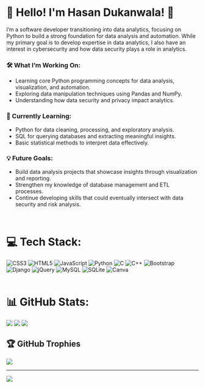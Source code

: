 
# 👋 Hello! I'm Hasan Dukanwala! 💫

I’m a software developer transitioning into data analytics, focusing on Python to build a strong foundation for data analysis and automation. While my primary goal is to develop expertise in data analytics, I also have an interest in cybersecurity and how data security plays a role in analytics.

### 🛠 What I’m Working On:
- Learning core Python programming concepts for data analysis, visualization, and automation.
- Exploring data manipulation techniques using Pandas and NumPy.
- Understanding how data security and privacy impact analytics. </br>
### 🌱 Currently Learning:
- Python for data cleaning, processing, and exploratory analysis.
- SQL for querying databases and extracting meaningful insights.
- Basic statistical methods to interpret data effectively. </br>
### 💡 Future Goals:
- Build data analysis projects that showcase insights through visualization and reporting.
- Strengthen my knowledge of database management and ETL processes.
- Continue developing skills that could eventually intersect with data security and risk analysis. </br>
</br>

# 💻 Tech Stack:
![CSS3](https://img.shields.io/badge/css3-%231572B6.svg?style=plastic&logo=css3&logoColor=white) 
![HTML5](https://img.shields.io/badge/html5-%23E34F26.svg?style=plastic&logo=html5&logoColor=white)
![JavaScript](https://img.shields.io/badge/javascript-%23323330.svg?style=plastic&logo=javascript&logoColor=%23F7DF1E)
![Python](https://img.shields.io/badge/python-3670A0?style=plastic&logo=python&logoColor=ffdd54) 
![C](https://img.shields.io/badge/c-%2300599C.svg?style=plastic&logo=c&logoColor=white) 
![C++](https://img.shields.io/badge/c++-%2300599C.svg?style=plastic&logo=c%2B%2B&logoColor=white) 
![Bootstrap](https://img.shields.io/badge/bootstrap-%238511FA.svg?style=plastic&logo=bootstrap&logoColor=white) 
![Django](https://img.shields.io/badge/django-%23092E20.svg?style=plastic&logo=django&logoColor=white) 
![jQuery](https://img.shields.io/badge/jquery-%230769AD.svg?style=plastic&logo=jquery&logoColor=white) 
![MySQL](https://img.shields.io/badge/mysql-4479A1.svg?style=for-the-plastic&logo=mysql&logoColor=white)
![SQLite](https://img.shields.io/badge/sqlite-%2307405e.svg?style=plastic&logo=sqlite&logoColor=white)
![Canva](https://img.shields.io/badge/Canva-%2300C4CC.svg?style=plastic&logo=Canva&logoColor=white)
</br></br>

# 📊 GitHub Stats:
![](https://github-readme-stats.vercel.app/api?username=HasanDukanwala&theme=transparent&hide_border=false&include_all_commits=true&count_private=true)
![](https://github-readme-stats.vercel.app/api/top-langs/?username=HasanDukanwala&theme=transparent&hide_border=false&include_all_commits=true&count_private=true&layout=compact)
![](https://github-readme-streak-stats.herokuapp.com/?user=HasanDukanwala&theme=transparent&hide_border=false&include_all_commits=true&count_private=true)<br/>

  
## 🏆 GitHub Trophies
![](https://github-profile-trophy.vercel.app/?username=HasanDukanwala&theme=radical&no-frame=false&no-bg=false&margin-w=4)

---
[![](https://visitcount.itsvg.in/api?id=HasanDukanwala&icon=6&color=1)](https://visitcount.itsvg.in)

<!-- Proudly created with GPRM ( https://gprm.itsvg.in ) -->

<!---
HasanDukanwala/HasanDukanwala is a ✨ special ✨ repository because its `README.md` (this file) appears on your GitHub profile.
You can click the Preview link to take a look at your changes.
--->
